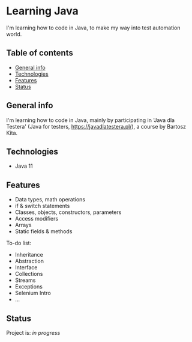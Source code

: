 # Learning Java
I'm learning how to code in Java, to make my way into test automation world.

## Table of contents
* [General info](#general-info)
* [Technologies](#technologies)
* [Features](#features)  
* [Status](#status)

## General info
I'm learning how to code in Java, mainly by participating in 'Java dla Testera' (Java for testers, https://javadlatestera.pl/), a course by Bartosz Kita.

## Technologies
* Java 11

## Features
* Data types, math operations
* if & switch statements
* Classes, objects, constructors, parameters
* Access modifiers
* Arrays
* Static fields & methods

To-do list:
* Inheritance
* Abstraction
* Interface
* Collections
* Streams
* Exceptions
* Selenium Intro
* ...

## Status
Project is: _in progress_




